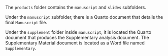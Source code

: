 The `products` folder contains the `manuscript` and `slides` subfolders.

Under the `manuscript` subfolder, there is a Quarto document that details the final `Manuscript` file.

Under the `supplement` folder inside `manuscript`, it is located the Quarto document that produces the Supplementary analysis document. The Supplementary Material document is located as a Word file named `Supplementary`.

